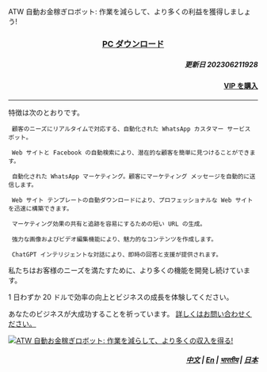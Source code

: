 ATW 自動お金稼ぎロボット: 作業を減らして、より多くの利益を獲得しましょう!


### <p align='center'>[PC ダウンロード](https://mega.nz/file/hJgkhBwD#SVsG2FgfMZ--TPg0Vo3PO4joIpgyFOlTH2WizqWmzsw)</p>

##### <p align='right'>更新日 202306211928 </p>

#### <p align='right'>[VIP を購入](https://wa.me/85298672794?text=ATW_get_VIP)</p>


---

特徴は次のとおりです。

     顧客のニーズにリアルタイムで対応する、自動化された WhatsApp カスタマー サービス ボット。
    
     Web サイトと Facebook の自動検索により、潜在的な顧客を簡単に見つけることができます。
    
     自動化された WhatsApp マーケティング。顧客にマーケティング メッセージを自動的に送信します。
    
     Web サイト テンプレートの自動ダウンロードにより、プロフェッショナルな Web サイトを迅速に構築できます。
    
     マーケティング効果の共有と追跡を容易にするための短い URL の生成。
    
     強力な画像およびビデオ編集機能により、魅力的なコンテンツを作成します。
    
     ChatGPT インテリジェントな対話により、即時の回答と支援が提供されます。


私たちはお客様のニーズを満たすために、より多くの機能を開発し続けています。

1 日わずか 20 ドルで効率の向上とビジネスの成長を体験してください。


あなたのビジネスが大成功することを祈っています。 [詳しくはお問い合わせください。](https://wa.me/85298672794?text=ATW_Automatic_Money_Making_information)


[![ATW 自動お金稼ぎロボット: 作業を減らして、より多くの収入を得る!](https://assets.bizclikmedia.net/668/a988fae0899ef722105f773dbb2c077f:f225ccb80cadd67a3536890e199615e5/gettyimages-920743046-jpeg)](https://youtu.be/0ciZeEEKHjU)



##### <p align='right'> [中文](https://github.com/98672794/ATW/blob/main/README.md) | [En](https://github.com/98672794/ATW/blob/main/README_En.md) | [भारतीय](https://github.com/98672794/ATW/blob/main/README_भारतीय.md) | [日本](https://github.com/98672794/ATW/blob/main/README_日本.md)</p>


